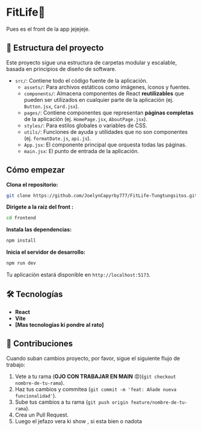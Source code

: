 # FitLife🚀

Pues es el front de la app jejejeje.

## 📁 Estructura del proyecto

Este proyecto sigue una estructura de carpetas modular y escalable, basada en principios de diseño de software.

- `src/`: Contiene todo el código fuente de la aplicación.
  - `assets/`: Para archivos estáticos como imágenes, íconos y fuentes.
  - `components/`: Almacena componentes de React **reutilizables** que pueden ser utilizados en cualquier parte de la aplicación (ej. `Button.jsx`, `Card.jsx`).
  - `pages/`: Contiene componentes que representan **páginas completas** de la aplicación (ej. `HomePage.jsx`, `AboutPage.jsx`).
  - `styles/`: Para estilos globales o variables de CSS.
  - `utils/`: Funciones de ayuda y utilidades que no son componentes (ej. `formatDate.js`, `api.js`).
  - `App.jsx`: El componente principal que orquesta todas las páginas.
  - `main.jsx`: El punto de entrada de la aplicación.

## Cómo empezar

**Clona el repositorio:**

```bash
git clone https://github.com/JoelynCapyrby777/FitLife-Tungtungsitos.git
```

**Dirigete a la raiz del front :**

```bash
cd frontend
```

**Instala las dependencias:**

```bash
npm install
```

**Inicia el servidor de desarrollo:**

```bash
npm run dev
```

Tu aplicación estará disponible en `http://localhost:5173`.

## 🛠️ Tecnologías

- **React**
- **Vite**
- **[Mas tecnologías ki pondre al rato]**

## 👥 Contribuciones

Cuando suban cambios proyecto, por favor, sigue el siguiente flujo de trabajo:

1. Vete a tu rama (**OJO CON TRABAJAR EN MAIN** 😡)(`git checkout nombre-de-tu-rama`).
2. Haz tus cambios y commitea (`git commit -m 'feat: Añade nueva funcionalidad'`).
3. Sube tus cambios a tu rama (`git push origin feature/nombre-de-tu-rama`).
4. Crea un Pull Request.
5. Luego el jefazo vera ki show , si esta bien o nadota
